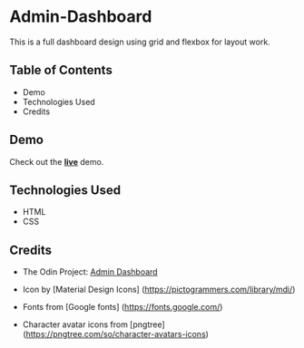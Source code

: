 # Admin-Dashboard
This is a full dashboard design using grid and flexbox for layout work.

## Table of Contents
- Demo
- Technologies Used
- Credits
## Demo
Check out the [**live**](https://elsiechen.github.io/Admin-Dashboard/
) demo.

## Technologies Used
- HTML
- CSS

## Credits
- The Odin Project: [Admin Dashboard](https://www.theodinproject.com/lessons/node-path-intermediate-html-and-css-admin-dashboard)

- Icon by [Material Design Icons]
(https://pictogrammers.com/library/mdi/)

- Fonts from [Google fonts]
(https://fonts.google.com/)

- Character avatar icons from [pngtree]
(https://pngtree.com/so/character-avatars-icons)
